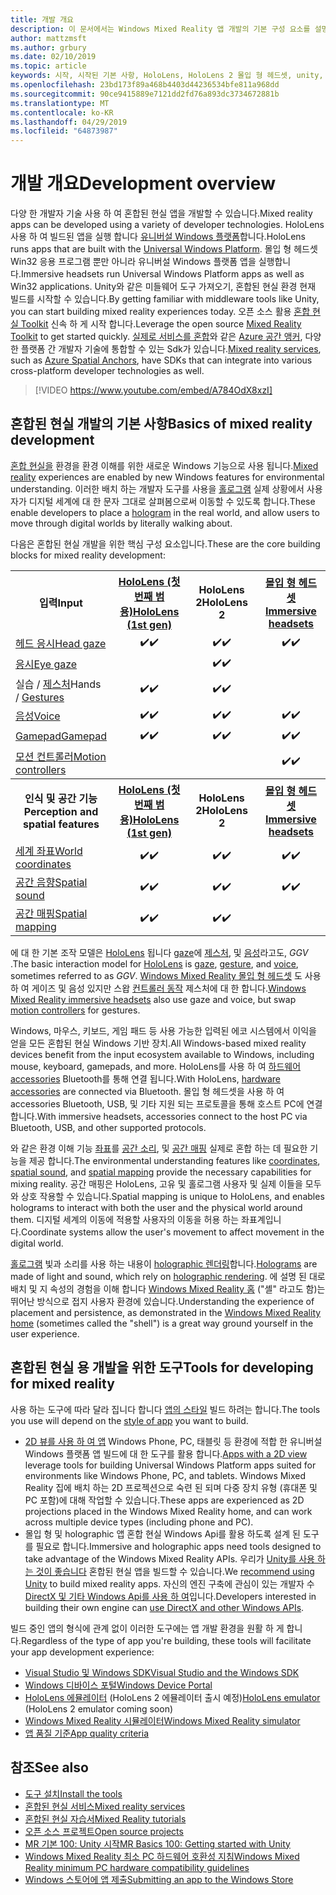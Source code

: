```yaml
---
title: 개발 개요
description: 이 문서에서는 Windows Mixed Reality 앱 개발의 기본 구성 요소를 설명 합니다.
author: mattzmsft
ms.author: grbury
ms.date: 02/10/2019
ms.topic: article
keywords: 시작, 시작된 기본 사항, HoloLens, HoloLens 2 몰입 형 헤드셋, unity, visual studio
ms.openlocfilehash: 23bd173f89a468b4403d44236534bfe811a968dd
ms.sourcegitcommit: 90ce9415889e7121dd2fd76a893dc3734672881b
ms.translationtype: MT
ms.contentlocale: ko-KR
ms.lasthandoff: 04/29/2019
ms.locfileid: "64873987"
---
```

# <a name="development-overview"></a><span data-ttu-id="be01c-104">개발 개요</span><span class="sxs-lookup"><span data-stu-id="be01c-104">Development overview</span></span>

<span data-ttu-id="be01c-105">다양 한 개발자 기술 사용 하 여 혼합된 현실 앱을 개발할 수 있습니다.</span><span class="sxs-lookup"><span data-stu-id="be01c-105">Mixed reality apps can be developed using a variety of developer technologies.</span></span>  <span data-ttu-id="be01c-106">HoloLens 사용 하 여 빌드된 앱을 실행 합니다 [유니버설 Windows 플랫폼](https://dev.windows.com/getstarted)합니다.</span><span class="sxs-lookup"><span data-stu-id="be01c-106">HoloLens runs apps that are built with the [Universal Windows Platform](https://dev.windows.com/getstarted).</span></span>  <span data-ttu-id="be01c-107">몰입 형 헤드셋 Win32 응용 프로그램 뿐만 아니라 유니버설 Windows 플랫폼 앱을 실행합니다.</span><span class="sxs-lookup"><span data-stu-id="be01c-107">Immersive headsets run Universal Windows Platform apps as well as Win32 applications.</span></span>
<span data-ttu-id="be01c-108">Unity와 같은 미들웨어 도구 가져오기, 혼합된 현실 환경 현재 빌드를 시작할 수 있습니다.</span><span class="sxs-lookup"><span data-stu-id="be01c-108">By getting familiar with middleware tools like Unity, you can start building mixed reality experiences today.</span></span>  <span data-ttu-id="be01c-109">오픈 소스 활용 [혼합 현실 Toolkit](install-the-tools.md) 신속 하 게 시작 합니다.</span><span class="sxs-lookup"><span data-stu-id="be01c-109">Leverage the open source [Mixed Reality Toolkit](install-the-tools.md) to get started quickly.</span></span>
<span data-ttu-id="be01c-110"><a href="https://azure.microsoft.com/topic/mixed-reality" target="_blank">실제로 서비스를 혼합</a>와 같은 <a href="https://docs.microsoft.com/azure/spatial-anchors" target="_blank">Azure 공간 앵커</a>, 다양 한 플랫폼 간 개발자 기술에 통합할 수 있는 Sdk가 있습니다.</span><span class="sxs-lookup"><span data-stu-id="be01c-110"><a href="https://azure.microsoft.com/topic/mixed-reality" target="_blank">Mixed reality services</a>, such as <a href="https://docs.microsoft.com/azure/spatial-anchors" target="_blank">Azure Spatial Anchors</a>, have SDKs that can integrate into various cross-platform developer technologies as well.</span></span>

>[!VIDEO https://www.youtube.com/embed/A784OdX8xzI]

## <a name="basics-of-mixed-reality-development"></a><span data-ttu-id="be01c-111">혼합된 현실 개발의 기본 사항</span><span class="sxs-lookup"><span data-stu-id="be01c-111">Basics of mixed reality development</span></span>

<span data-ttu-id="be01c-112">[혼합 현실을](mixed-reality.md) 환경을 환경 이해를 위한 새로운 Windows 기능으로 사용 됩니다.</span><span class="sxs-lookup"><span data-stu-id="be01c-112">[Mixed reality](mixed-reality.md) experiences are enabled by new Windows features for environmental understanding.</span></span> <span data-ttu-id="be01c-113">이러한 배치 하는 개발자 도구를 사용을 [홀로그램](hologram.md) 실제 상황에서 사용자가 디지털 세계에 대 한 문자 그대로 살펴봄으로써 이동할 수 있도록 합니다.</span><span class="sxs-lookup"><span data-stu-id="be01c-113">These enable developers to place a [hologram](hologram.md) in the real world, and allow users to move through digital worlds by literally walking about.</span></span> 

<span data-ttu-id="be01c-114">다음은 혼합된 현실 개발을 위한 핵심 구성 요소입니다.</span><span class="sxs-lookup"><span data-stu-id="be01c-114">These are the core building blocks for mixed reality development:</span></span>

<table>
<tr>
<th><span data-ttu-id="be01c-115">입력</span><span class="sxs-lookup"><span data-stu-id="be01c-115">Input</span></span></th><th style="width:150px"> <span data-ttu-id="be01c-116"><a href="hololens-hardware-details.md">HoloLens (첫 번째 범용)</a></span><span class="sxs-lookup"><span data-stu-id="be01c-116"><a href="hololens-hardware-details.md">HoloLens (1st gen)</a></span></span></th><th style="width:150px"><span data-ttu-id="be01c-117">HoloLens 2</span><span class="sxs-lookup"><span data-stu-id="be01c-117">HoloLens 2</span></span></th><th style="width:150px"> <span data-ttu-id="be01c-118"><a href="immersive-headset-hardware-details.md">몰입 형 헤드셋</a></span><span class="sxs-lookup"><span data-stu-id="be01c-118"><a href="immersive-headset-hardware-details.md">Immersive headsets</a></span></span></th>
</tr><tr>
<td> <span data-ttu-id="be01c-119"><a href="gaze.md">헤드 응시</a></span><span class="sxs-lookup"><span data-stu-id="be01c-119"><a href="gaze.md">Head gaze</a></span></span></td><td style="text-align: center;"><span data-ttu-id="be01c-120">✔️</span><span class="sxs-lookup"><span data-stu-id="be01c-120">✔️</span></span></td><td style="text-align: center;"><span data-ttu-id="be01c-121">✔️</span><span class="sxs-lookup"><span data-stu-id="be01c-121">✔️</span></span></td><td style="text-align: center;"><span data-ttu-id="be01c-122">✔️</span><span class="sxs-lookup"><span data-stu-id="be01c-122">✔️</span></span></td>
</tr><tr>
<td> <span data-ttu-id="be01c-123"><a href="gaze.md">응시</a></span><span class="sxs-lookup"><span data-stu-id="be01c-123"><a href="gaze.md">Eye gaze</a></span></span></td><td></td><td style="text-align: center;"><span data-ttu-id="be01c-124">✔️</span><span class="sxs-lookup"><span data-stu-id="be01c-124">✔️</span></span></td><td></td>
</tr><tr>
<td> <span data-ttu-id="be01c-125">실습 / <a href="gestures.md">제스처</a></span><span class="sxs-lookup"><span data-stu-id="be01c-125">Hands / <a href="gestures.md">Gestures</a></span></span></td><td style="text-align: center;"><span data-ttu-id="be01c-126">✔️</span><span class="sxs-lookup"><span data-stu-id="be01c-126">✔️</span></span></td><td style="text-align: center;"><span data-ttu-id="be01c-127">✔️</span><span class="sxs-lookup"><span data-stu-id="be01c-127">✔️</span></span></td><td></td>
</tr><tr>
<td> <span data-ttu-id="be01c-128"><a href="voice-input.md">음성</a></span><span class="sxs-lookup"><span data-stu-id="be01c-128"><a href="voice-input.md">Voice</a></span></span></td><td style="text-align: center;"><span data-ttu-id="be01c-129">✔️</span><span class="sxs-lookup"><span data-stu-id="be01c-129">✔️</span></span></td><td style="text-align: center;"><span data-ttu-id="be01c-130">✔️</span><span class="sxs-lookup"><span data-stu-id="be01c-130">✔️</span></span></td><td style="text-align: center;"><span data-ttu-id="be01c-131">✔️</span><span class="sxs-lookup"><span data-stu-id="be01c-131">✔️</span></span></td>
</tr><tr>
<td> <span data-ttu-id="be01c-132"><a href="hardware-accessories.md">Gamepad</a></span><span class="sxs-lookup"><span data-stu-id="be01c-132"><a href="hardware-accessories.md">Gamepad</a></span></span></td><td style="text-align: center;"><span data-ttu-id="be01c-133">✔️</span><span class="sxs-lookup"><span data-stu-id="be01c-133">✔️</span></span></td><td style="text-align: center;"><span data-ttu-id="be01c-134">✔️</span><span class="sxs-lookup"><span data-stu-id="be01c-134">✔️</span></span></td><td style="text-align: center;"><span data-ttu-id="be01c-135">✔️</span><span class="sxs-lookup"><span data-stu-id="be01c-135">✔️</span></span></td>
</tr><tr>
<td> <span data-ttu-id="be01c-136"><a href="motion-controllers.md">모션 컨트롤러</a></span><span class="sxs-lookup"><span data-stu-id="be01c-136"><a href="motion-controllers.md">Motion controllers</a></span></span></td><td></td><td></td><td style="text-align: center;"><span data-ttu-id="be01c-137">✔️</span><span class="sxs-lookup"><span data-stu-id="be01c-137">✔️</span></span></td>
</tr><tr>
<th> <span data-ttu-id="be01c-138">인식 및 공간 기능</span><span class="sxs-lookup"><span data-stu-id="be01c-138">Perception and spatial features</span></span></th><th style="width:150px"> <span data-ttu-id="be01c-139"><a href="hololens-hardware-details.md">HoloLens (첫 번째 범용)</a></span><span class="sxs-lookup"><span data-stu-id="be01c-139"><a href="hololens-hardware-details.md">HoloLens (1st gen)</a></span></span></th><th style="width:150px"><span data-ttu-id="be01c-140">HoloLens 2</span><span class="sxs-lookup"><span data-stu-id="be01c-140">HoloLens 2</span></span></th><th style="width:150px"> <span data-ttu-id="be01c-141"><a href="immersive-headset-hardware-details.md">몰입 형 헤드셋</a></span><span class="sxs-lookup"><span data-stu-id="be01c-141"><a href="immersive-headset-hardware-details.md">Immersive headsets</a></span></span></th>
</tr><tr>
<td> <span data-ttu-id="be01c-142"><a href="coordinate-systems.md">세계 좌표</a></span><span class="sxs-lookup"><span data-stu-id="be01c-142"><a href="coordinate-systems.md">World coordinates</a></span></span></td><td style="text-align: center;"><span data-ttu-id="be01c-143">✔️</span><span class="sxs-lookup"><span data-stu-id="be01c-143">✔️</span></span></td><td style="text-align: center;"><span data-ttu-id="be01c-144">✔️</span><span class="sxs-lookup"><span data-stu-id="be01c-144">✔️</span></span></td><td style="text-align: center;"><span data-ttu-id="be01c-145">✔️</span><span class="sxs-lookup"><span data-stu-id="be01c-145">✔️</span></span></td>
</tr><tr>
<td> <span data-ttu-id="be01c-146"><a href="spatial-sound.md">공간 음향</a></span><span class="sxs-lookup"><span data-stu-id="be01c-146"><a href="spatial-sound.md">Spatial sound</a></span></span></td><td style="text-align: center;"><span data-ttu-id="be01c-147">✔️</span><span class="sxs-lookup"><span data-stu-id="be01c-147">✔️</span></span></td><td style="text-align: center;"><span data-ttu-id="be01c-148">✔️</span><span class="sxs-lookup"><span data-stu-id="be01c-148">✔️</span></span></td><td style="text-align: center;"><span data-ttu-id="be01c-149">✔️</span><span class="sxs-lookup"><span data-stu-id="be01c-149">✔️</span></span></td>
</tr><tr>
<td> <span data-ttu-id="be01c-150"><a href="spatial-mapping.md">공간 매핑</a></span><span class="sxs-lookup"><span data-stu-id="be01c-150"><a href="spatial-mapping.md">Spatial mapping</a></span></span></td><td style="text-align: center;"><span data-ttu-id="be01c-151">✔️</span><span class="sxs-lookup"><span data-stu-id="be01c-151">✔️</span></span></td><td style="text-align: center;"><span data-ttu-id="be01c-152">✔️</span><span class="sxs-lookup"><span data-stu-id="be01c-152">✔️</span></span></td><td></td>
</tr>
</table>



<span data-ttu-id="be01c-153">에 대 한 기본 조작 모델은 [HoloLens](hololens-hardware-details.md) 됩니다 [gaze](gaze.md)에 [제스처](gestures.md), 및 [음성](voice-input.md)라고도, *GGV* .</span><span class="sxs-lookup"><span data-stu-id="be01c-153">The basic interaction model for [HoloLens](hololens-hardware-details.md) is [gaze](gaze.md), [gesture](gestures.md), and [voice](voice-input.md), sometimes referred to as *GGV*.</span></span> <span data-ttu-id="be01c-154">[Windows Mixed Reality 몰입 형 헤드셋](immersive-headset-hardware-details.md) 도 사용 하 여 게이즈 및 음성 있지만 스왑 [컨트롤러 동작](motion-controllers.md) 제스처에 대 한 합니다.</span><span class="sxs-lookup"><span data-stu-id="be01c-154">[Windows Mixed Reality immersive headsets](immersive-headset-hardware-details.md) also use gaze and voice, but swap [motion controllers](motion-controllers.md) for gestures.</span></span>


<span data-ttu-id="be01c-155">Windows, 마우스, 키보드, 게임 패드 등 사용 가능한 입력된 에코 시스템에서 이익을 얻을 모든 혼합된 현실 Windows 기반 장치.</span><span class="sxs-lookup"><span data-stu-id="be01c-155">All Windows-based mixed reality devices benefit from the input ecosystem available to Windows, including mouse, keyboard, gamepads, and more.</span></span> <span data-ttu-id="be01c-156">HoloLens를 사용 하 여 [하드웨어 accessories](hardware-accessories.md) Bluetooth를 통해 연결 됩니다.</span><span class="sxs-lookup"><span data-stu-id="be01c-156">With HoloLens, [hardware accessories](hardware-accessories.md) are connected via Bluetooth.</span></span> <span data-ttu-id="be01c-157">몰입 형 헤드셋을 사용 하 여 accessories Bluetooth, USB, 및 기타 지원 되는 프로토콜을 통해 호스트 PC에 연결 합니다.</span><span class="sxs-lookup"><span data-stu-id="be01c-157">With immersive headsets, accessories connect to the host PC via Bluetooth, USB, and other supported protocols.</span></span>

<span data-ttu-id="be01c-158">와 같은 환경 이해 기능 [좌표](coordinate-systems.md)를 [공간 소리](spatial-sound.md), 및 [공간 매핑](spatial-mapping.md) 실제로 혼합 하는 데 필요한 기능을 제공 합니다.</span><span class="sxs-lookup"><span data-stu-id="be01c-158">The environmental understanding features like [coordinates](coordinate-systems.md), [spatial sound](spatial-sound.md), and [spatial mapping](spatial-mapping.md) provide the necessary capabilities for mixing reality.</span></span> <span data-ttu-id="be01c-159">공간 매핑은 HoloLens, 고유 및 홀로그램 사용자 및 실제 이들을 모두와 상호 작용할 수 있습니다.</span><span class="sxs-lookup"><span data-stu-id="be01c-159">Spatial mapping is unique to HoloLens, and enables holograms to interact with both the user and the physical world around them.</span></span> <span data-ttu-id="be01c-160">디지털 세계의 이동에 적용할 사용자의 이동을 허용 하는 좌표계입니다.</span><span class="sxs-lookup"><span data-stu-id="be01c-160">Coordinate systems allow the user's movement to affect movement in the digital world.</span></span>

<span data-ttu-id="be01c-161">[홀로그램](hologram.md) 빛과 소리를 사용 하는 내용이 [holographic 렌더링](rendering.md)합니다.</span><span class="sxs-lookup"><span data-stu-id="be01c-161">[Holograms](hologram.md) are made of light and sound, which rely on [holographic rendering](rendering.md).</span></span> <span data-ttu-id="be01c-162">에 설명 된 대로 배치 및 지 속성의 경험을 이해 합니다 [Windows Mixed Reality 홈](navigating-the-windows-mixed-reality-home.md) ("셸" 라고도 함)는 뛰어난 방식으로 접지 사용자 환경에 있습니다.</span><span class="sxs-lookup"><span data-stu-id="be01c-162">Understanding the experience of placement and persistence, as demonstrated in the [Windows Mixed Reality home](navigating-the-windows-mixed-reality-home.md) (sometimes called the "shell") is a great way ground yourself in the user experience.</span></span>

## <a name="tools-for-developing-for-mixed-reality"></a><span data-ttu-id="be01c-163">혼합된 현실 용 개발을 위한 도구</span><span class="sxs-lookup"><span data-stu-id="be01c-163">Tools for developing for mixed reality</span></span>

<span data-ttu-id="be01c-164">사용 하는 도구에 따라 달라 집니다 합니다 [앱의 스타일](app-views.md) 빌드 하려는 합니다.</span><span class="sxs-lookup"><span data-stu-id="be01c-164">The tools you use will depend on the [style of app](app-views.md) you want to build.</span></span>
* <span data-ttu-id="be01c-165">[2D 뷰를 사용 하 여 앱](building-2d-apps.md) Windows Phone, PC, 태블릿 등 환경에 적합 한 유니버설 Windows 플랫폼 앱 빌드에 대 한 도구를 활용 합니다.</span><span class="sxs-lookup"><span data-stu-id="be01c-165">[Apps with a 2D view](building-2d-apps.md) leverage tools for building Universal Windows Platform apps suited for environments like Windows Phone, PC, and tablets.</span></span> <span data-ttu-id="be01c-166">Windows Mixed Reality 집에 배치 하는 2D 프로젝션으로 숙련 된 되며 다중 장치 유형 (휴대폰 및 PC 포함)에 대해 작업할 수 있습니다.</span><span class="sxs-lookup"><span data-stu-id="be01c-166">These apps are experienced as 2D projections placed in the Windows Mixed Reality home, and can work across multiple device types (including phone and PC).</span></span>
* <span data-ttu-id="be01c-167">몰입 형 및 holographic 앱 혼합 현실 Windows Api를 활용 하도록 설계 된 도구를 필요로 합니다.</span><span class="sxs-lookup"><span data-stu-id="be01c-167">Immersive and holographic apps need tools designed to take advantage of the Windows Mixed Reality APIs.</span></span> <span data-ttu-id="be01c-168">우리가 [Unity를 사용 하는 것이 좋습니다](unity-development-overview.md) 혼합된 현실 앱을 빌드할 수 있습니다.</span><span class="sxs-lookup"><span data-stu-id="be01c-168">We [recommend using Unity](unity-development-overview.md) to build mixed reality apps.</span></span> <span data-ttu-id="be01c-169">자신의 엔진 구축에 관심이 있는 개발자 수 [DirectX 및 기타 Windows Api를 사용 하 여](directx-development-overview.md)입니다.</span><span class="sxs-lookup"><span data-stu-id="be01c-169">Developers interested in building their own engine can [use DirectX and other Windows APIs](directx-development-overview.md).</span></span>

<span data-ttu-id="be01c-170">빌드 중인 앱의 형식에 관계 없이 이러한 도구에는 앱 개발 환경을 원활 하 게 합니다.</span><span class="sxs-lookup"><span data-stu-id="be01c-170">Regardless of the type of app you're building, these tools will facilitate your app development experience:</span></span>
* [<span data-ttu-id="be01c-171">Visual Studio 및 Windows SDK</span><span class="sxs-lookup"><span data-stu-id="be01c-171">Visual Studio and the Windows SDK</span></span>](using-visual-studio.md)
* [<span data-ttu-id="be01c-172">Windows 디바이스 포털</span><span class="sxs-lookup"><span data-stu-id="be01c-172">Windows Device Portal</span></span>](using-the-windows-device-portal.md)
* <span data-ttu-id="be01c-173">[HoloLens 에뮬레이터](using-the-hololens-emulator.md) (HoloLens 2 에뮬레이터 출시 예정)</span><span class="sxs-lookup"><span data-stu-id="be01c-173">[HoloLens emulator](using-the-hololens-emulator.md) (HoloLens 2 emulator coming soon)</span></span>
* [<span data-ttu-id="be01c-174">Windows Mixed Reality 시뮬레이터</span><span class="sxs-lookup"><span data-stu-id="be01c-174">Windows Mixed Reality simulator</span></span>](using-the-windows-mixed-reality-simulator.md)
* [<span data-ttu-id="be01c-175">앱 품질 기준</span><span class="sxs-lookup"><span data-stu-id="be01c-175">App quality criteria</span></span>](app-quality-criteria.md)

## <a name="see-also"></a><span data-ttu-id="be01c-176">참조</span><span class="sxs-lookup"><span data-stu-id="be01c-176">See also</span></span>
* [<span data-ttu-id="be01c-177">도구 설치</span><span class="sxs-lookup"><span data-stu-id="be01c-177">Install the tools</span></span>](install-the-tools.md)
* <span data-ttu-id="be01c-178"><a href="https://azure.microsoft.com/topic/mixed-reality" target="_blank">혼합된 현실 서비스</a></span><span class="sxs-lookup"><span data-stu-id="be01c-178"><a href="https://azure.microsoft.com/topic/mixed-reality" target="_blank">Mixed reality services</a></span></span>
* [<span data-ttu-id="be01c-179">혼합된 현실 자습서</span><span class="sxs-lookup"><span data-stu-id="be01c-179">Mixed Reality tutorials</span></span>](tutorials.md)
* [<span data-ttu-id="be01c-180">오픈 소스 프로젝트</span><span class="sxs-lookup"><span data-stu-id="be01c-180">Open source projects</span></span>](open-source-projects.md)
* [<span data-ttu-id="be01c-181">MR 기본 100: Unity 시작</span><span class="sxs-lookup"><span data-stu-id="be01c-181">MR Basics 100: Getting started with Unity</span></span>](holograms-100.md)
* [<span data-ttu-id="be01c-182">Windows Mixed Reality 최소 PC 하드웨어 호환성 지침</span><span class="sxs-lookup"><span data-stu-id="be01c-182">Windows Mixed Reality minimum PC hardware compatibility guidelines</span></span>](https://docs.microsoft.com/windows/mixed-reality/enthusiast-guide/windows-mixed-reality-minimum-pc-hardware-compatibility-guidelines)
* [<span data-ttu-id="be01c-183">Windows 스토어에 앱 제출</span><span class="sxs-lookup"><span data-stu-id="be01c-183">Submitting an app to the Windows Store</span></span>](submitting-an-app-to-the-microsoft-store.md)
